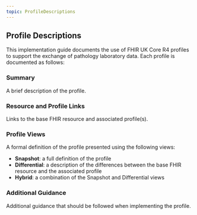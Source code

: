 ```yaml
---
topic: ProfileDescriptions
---
```

## Profile Descriptions
This implementation guide documents the use of FHIR UK Core R4 profiles to support the exchange of pathology laboratory data. Each profile is documented as follows:

### Summary
A brief description of the profile.

### Resource and Profile Links
Links to the base FHIR resource and associated profile(s).

### Profile Views
A formal definition of the profile presented using the following views:

* **Snapshot**: a full definition of the profile
* **Differential**: a description of the differences between the base FHIR resource and the associated profile
* **Hybrid**: a combination of the Snapshot and Differential views

### Additional Guidance
Additional guidance that should be followed when implementing the profile.